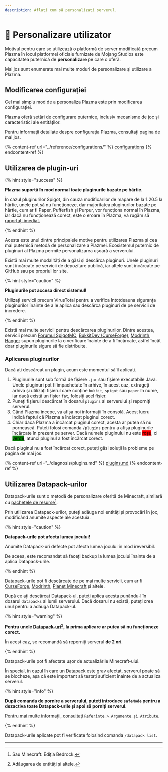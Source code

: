 ```yaml
---
description: Aflați cum să personalizați serverul.
---
```


# 🎨 Personalizare utilizator

Motivul pentru care se utilizează o platformă de server modificată precum Plazma în locul platformei oficiale furnizate de Mojang Studios este capacitatea puternică de **personalizare** pe care o oferă.

Mai jos sunt enumerate mai multe moduri de personalizare și utilizare a Plazma.

## Modificarea configurației <a href="#id-1" id="id-1"></a>

Cel mai simplu mod de a personaliza Plazma este prin modificarea configurației.

Plazma oferă setări de configurare puternice, inclusiv mecanisme de joc și caracteristici ale entităților.

Pentru informații detaliate despre configurația Plazma, consultați pagina de mai jos.

{% content-ref url="../reference/configurations/" %}
[configurations](../reference/configurations/)
{% endcontent-ref %}

## Utilizarea de plugin-uri <a href="#id-2" id="id-2"></a>

{% hint style="success" %}

**Plazma suportă în mod normal toate pluginurile bazate pe hârtie.**

În cazul pluginurilor Spigot, din cauza modificărilor de mapare de la 1.20.5 la hârtie, unele pot să nu funcționeze, dar majoritatea pluginurilor bazate pe hârtie, cum ar fi Paper, Pufferfish și Purpur, vor funcționa normal în Plazma, iar dacă nu funcționează corect, este o eroare în Plazma, vă rugăm să [raportați imediat.](../diagnosis/plugins.md)

{% endhint %}

Acesta este unul dintre principalele motive pentru utilizarea Plazma și cea mai puternică metodă de personalizare a Plazmei.
Ecosistemul puternic de pluginuri al Plazma permite personalizarea ușoară a serverului.

Există mai multe modalități de a găsi și descărca pluginuri. Unele pluginuri sunt încărcate pe servicii de depozitare publică, iar altele sunt încărcate pe GitHub sau pe propriul lor site.

{% hint style="caution" %}

**Pluginurile pot accesa direct sistemul!**

Utilizați servicii precum VirusTotal pentru a verifica întotdeauna siguranța pluginurilor înainte de a le aplica sau descărca pluginuri de pe servicii de încredere.

{% endhint %}

Există mai multe servicii pentru descărcarea pluginurilor. Dintre acestea, servicii precum [Forumul SpigotMC](https://www.spigotmc.org/resources/), [BukkitDev (CurseForge)](https://dev.bukkit.org/bukkit-plugins), [Modrinth](https://modrinth.com/plugins), [Hanger](https://hangar.papermc.io/) supun pluginurile la o verificare înainte de a fi încărcate, astfel încât doar pluginurile sigure să fie distribuite.

### Aplicarea pluginurilor <a href="#id-2.1" id="id-2.1"></a>

Dacă ați descărcat un plugin, acum este momentul să îl aplicați.

1. Pluginurile sunt sub formă de fișiere `.jar` sau fișiere executabile Java.\
   Unele pluginuri pot fi împachetate în arhive, în acest caz, extrageți arhiva și utilizați fișierul care conține `bukkit`, `spigot` sau `paper` în nume, iar dacă există un fișier `fat`, folosiți acel fișier.
2. Puneți fișierul descărcat în dosarul `plugins` al serverului și reporniți serverul.
3. Când Plazma începe, va afișa noi informații în consolă.
   Acest lucru indică faptul că Plazma a încărcat pluginul corect.
4. Chiar dacă Plazma a încărcat pluginul corect, acesta ar putea să nu pornească.
   Puteți folosi comanda `/plugins` pentru a afișa pluginurile încărcate în prezent pe server.
   Dacă numele pluginului nu este <mark style="background-color:red;">roșu</mark>, ci <mark style="background-color:green;">verde</mark>, atunci pluginul a fost încărcat corect.

Dacă pluginul nu a fost încărcat corect, puteți găsi soluții la probleme pe pagina de mai jos.

{% content-ref url="../diagnosis/plugins.md" %}
[plugins.md](../diagnosis/plugins.md)
{% endcontent-ref %}

## Utilizarea Datapack-urilor <a href="#id-3" id="id-3"></a>

Datapack-urile sunt o metodă de personalizare oferită de Minecraft, similară cu [pachetele de resurse](#user-content-fn-1)[^1].

Prin utilizarea Datapack-urilor, puteți adăuga noi entități și provocări în joc, modificând anumite aspecte ale acestuia.

{% hint style="caution" %}

**Datapack-urile pot afecta lumea jocului!**

Anumite Datapack-uri defecte pot afecta lumea jocului în mod ireversibil.

De aceea, este recomandat să faceți backup la lumea jocului înainte de a aplica Datapack-urile.

{% endhint %}

Datapack-urile pot fi descărcate de pe mai multe servicii, cum ar fi [CurseForge](https://www.curseforge.com/minecraft/search?page=1\&pageSize=50\&sortBy=relevancy\&class=data-packs), [Modrinth](https://modrinth.com/datapacks), [Planet Minecraft](https://www.planetminecraft.com/data-packs/) și altele.

După ce ați descărcat Datapack-ul, puteți aplica acesta punându-l în dosarul `datapacks` al lumii serverului.
Dacă dosarul nu există, puteți crea unul pentru a adăuga Datapack-ul.

{% hint style="warning" %}

**Pentru unele [Datapack-uri](#user-content-fn-2)[^2], la prima aplicare ar putea să nu funcționeze corect.**

În acest caz, se recomandă să reporniți serverul **de 2 ori**.

{% endhint %}

Datapack-urile pot fi afectate ușor de actualizările Minecraft-ului.

În special, în cazul în care un Datapack este grav afectat, serverul poate să se blocheze, așa că este important să testați suficient înainte de a actualiza serverul.

{% hint style="info" %}

**După comanda de pornire a serverului, puteți introduce `safeMode` pentru a dezactiva toate Datapack-urile și apoi să porniți serverul.**

[Pentru mai multe informații, consultați `Referințe > Argumente și Atribute`.](../reference/arguments.md)

{% endhint %}

Datapack-urile aplicate pot fi verificate folosind comanda `/datapack list`.

***

[^1]: Sau Minecraft: Ediția Bedrock.

[^2]: Adăugarea de entități și altele.
